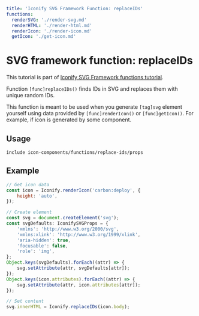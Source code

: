 ```yaml
title: 'Iconify SVG Framework Function: replaceIDs'
functions:
  renderSVG: './render-svg.md'
  renderHTML: './render-html.md'
  renderIcon: './render-icon.md'
  getIcon: './get-icon.md'
```

# SVG framework function: replaceIDs

This tutorial is part of [Iconify SVG Framework functions tutorial](./functions.md#render).

Function `[func]replaceIDs()` finds IDs in SVG and replaces them with unique random IDs.

This function is meant to be used when you generate `[tag]svg` element yourself using data provided by `[func]renderIcon()` or `[func]getIcon()`. For example, if icon is generated by some component.

## Usage

`include icon-components/functions/replace-ids/props`

## Example

```js
// Get icon data
const icon = Iconify.renderIcon('carbon:deploy', {
	height: 'auto',
});

// Create element
const svg = document.createElement('svg');
const svgDefaults: IconifySVGProps = {
	'xmlns': 'http://www.w3.org/2000/svg',
	'xmlns:xlink': 'http://www.w3.org/1999/xlink',
	'aria-hidden': true,
	'focusable': false,
	'role': 'img',
};
Object.keys(svgDefaults).forEach((attr) => {
	svg.setAttribute(attr, svgDefaults[attr]);
});
Object.keys(icon.attributes).forEach((attr) => {
	svg.setAttribute(attr, icon.attributes[attr]);
});

// Set content
svg.innerHTML = Iconify.replaceIDs(icon.body);
```
